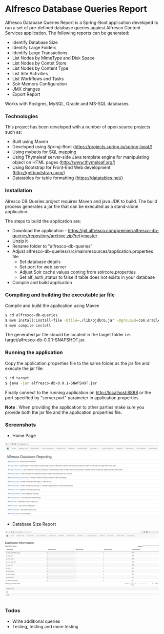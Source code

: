 # Alfresco Database Queries Report

Alfresco Database Queries Report is a Spring-Boot application developed to run a set of pre-defined database queries against Alfresco Content Services application. The following reports can be generated:
  - Identify Database Size
  - Identify Large Folders
  - Identify Large Transactions
  - List Nodes by MimeType and Disk Space
  - List Nodes by Contet Store
  - List Nodes by Content Type
  - List Site Activities
  - List Workflows and Tasks
  - Solr Memory Configuration
  - JMX changes
  - Export Report

  Works with Postgres, MySQL, Oracle and MS-SQL databases.

### Technologies

This project has been developed with a number of open source projects such as:
  - Built using Maven
  - Developed using Spring-Boot (https://projects.spring.io/spring-boot/)
  - Using mybatis for SQL mapping
  - Using Thymeleaf server-side Java template engine for manipulating object on HTML pages (http://www.thymeleaf.org/)
  - Using Bootstrap for Front-End Web development (http://getbootstrap.com/)
  - Datatables for table formatting (https://datatables.net/)


### Installation

Alresco DB Queries project requires Maven and java JDK to build. The build process generates a jar file that can be executed as a stand-alone application.

The steps to build the application are:
 - Download the application - https://git.alfresco.com/premier/alfresco-db-queries/repository/archive.zip?ref=master
 - Unzip it
 - Rename folder to "alfresco-db-queries"
 - Adjust alfresco-db-queries/src/main/resources/application.properties file
    - Set database details
    - Set port for web server
    - Adjust Solr cache values coming from solrcore.properties
    - Set alf_auth_status to false if table does not exists in your database
 - Compile and build application

### Compiling and building the executable jar file
Compile and build the application using Maven
```sh
$ cd alfresco-db-queries
$ mvn install:install-file -Dfile=./lib/ojdbc6.jar -DgroupId=com.oracle -DartifactId=ojdbc6 -Dversion=11.2.0.3 -Dpackaging=jar
$ mvn compile install
```

The generated jar file should be located in the target folder i.e. target/alfresco-db-0.0.1-SNAPSHOT.jar.

### Running the application

Copy the application.properties file to the same folder as the jar file and execute the jar file:

```sh
$ cd target
$ java -jar alfresco-db-0.0.1-SNAPSHOT.jar
```
Finally connect to the running application on [http://localhost:8888](http://localhost:8888) or the port specified by "server.port" parameter in application.properties. 

**Note** : When providing the application to other parties make sure you provide both the jar file and the application.properties file.

### Screenshots

- Home Page

![alt text](images/home.png)

- Database Size Report

![alt text](images/db-info.png)


### Todos

 - Write additional queries
 - Testing, testing and more testing

